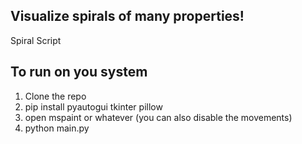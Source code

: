 ## Visualize spirals of many properties!
Spiral Script

## To run on you system
1. Clone the repo
2. pip install pyautogui tkinter pillow 
3. open mspaint or whatever (you can also disable the movements)
3. python main.py